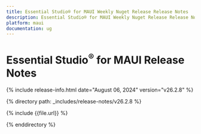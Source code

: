 ```yaml
---
title: Essential Studio® for MAUI Weekly Nuget Release Release Notes  
description: Essential Studio® for MAUI Weekly Nuget Release Release Notes  
platform: maui
documentation: ug
---
```


# Essential Studio<sup>®</sup> for MAUI  Release Notes  

{% include release-info.html date="August 06, 2024"  version="v26.2.8" %} 

{% directory path: _includes/release-notes/v26.2.8 %}

{% include {{file.url}} %}

{% enddirectory %}